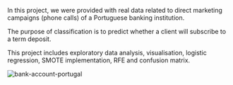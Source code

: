 In this project, we were provided with real data related to direct marketing campaigns (phone calls) of a Portuguese banking institution.

The purpose of classification is to predict whether a client will subscribe to a term deposit.

This project includes exploratory data analysis, visualisation, logistic regression, SMOTE implementation, RFE and confusion matrix.

![bank-account-portugal](https://user-images.githubusercontent.com/73969654/150432025-835651fb-6209-44fa-9077-4a09e6f72daa.jpg)
